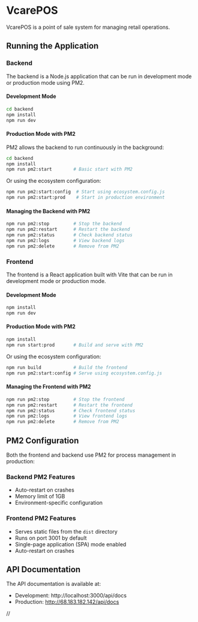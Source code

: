 # VcarePOS

VcarePOS is a point of sale system for managing retail operations.

## Running the Application

### Backend

The backend is a Node.js application that can be run in development mode or production mode using PM2.

#### Development Mode

```bash
cd backend
npm install
npm run dev
```

#### Production Mode with PM2

PM2 allows the backend to run continuously in the background:

```bash
cd backend
npm install
npm run pm2:start        # Basic start with PM2
```

Or using the ecosystem configuration:

```bash
npm run pm2:start:config  # Start using ecosystem.config.js
npm run pm2:start:prod    # Start in production environment
```

#### Managing the Backend with PM2

```bash
npm run pm2:stop         # Stop the backend
npm run pm2:restart      # Restart the backend
npm run pm2:status       # Check backend status
npm run pm2:logs         # View backend logs
npm run pm2:delete       # Remove from PM2
```

### Frontend

The frontend is a React application built with Vite that can be run in development mode or production mode.

#### Development Mode

```bash
npm install
npm run dev
```

#### Production Mode with PM2

```bash
npm install
npm run start:prod       # Build and serve with PM2
```

Or using the ecosystem configuration:

```bash
npm run build            # Build the frontend
npm run pm2:start:config # Serve using ecosystem.config.js
```

#### Managing the Frontend with PM2

```bash
npm run pm2:stop         # Stop the frontend
npm run pm2:restart      # Restart the frontend
npm run pm2:status       # Check frontend status
npm run pm2:logs         # View frontend logs
npm run pm2:delete       # Remove from PM2
```

## PM2 Configuration

Both the frontend and backend use PM2 for process management in production:

### Backend PM2 Features
- Auto-restart on crashes
- Memory limit of 1GB
- Environment-specific configuration

### Frontend PM2 Features
- Serves static files from the `dist` directory
- Runs on port 3001 by default
- Single-page application (SPA) mode enabled
- Auto-restart on crashes

## API Documentation

The API documentation is available at:
- Development: http://localhost:3000/api/docs
- Production: http://68.183.182.142/api/docs

//